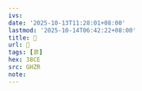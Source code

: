 ```yaml
---
ivs:
date: '2025-10-13T11:28:01+08:00'
lastmod: '2025-10-14T06:42:22+08:00'
title: 󰛁
url: 󰛁
tags: [㣎]
hex: 38CE
src: GHZR
note:
---
```

